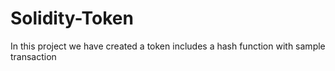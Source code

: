 # Solidity-Token
In this project we have created a token includes a hash function with sample transaction
